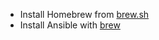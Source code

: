* Install Homebrew from [brew.sh](https://brew.sh)
* Install Ansible with [brew](https://formulae.brew.sh/formula/ansible)
